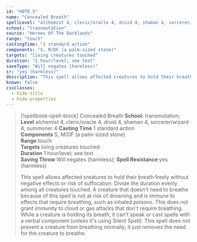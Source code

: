 ```yaml
---
id: "HOTD_5"
name: "Concealed Breath"
spellLevel: "alchemist 4, cleric/oracle 4, druid 4, shaman 4, sorcerer/wizard 4, summoner 4"
school: "transmutation"
source: "Heroes Of The Darklands"
range: "touch"
castingTime: "1 standard action"
components: "S, M/DF (a palm-sized stone)"
targets: "living creatures touched"
duration: "1 hour/level; see text"
saveType: "Will negates (harmless)"
sr: "yes (harmless)"
description: "This spell allows affected creatures to hold their breath freely without negative effects or risk of suffocation. Divide the duration evenly among all creatures touched. A creature that doesn't need to breathe because of this spell is not at risk of drowning and is immune to effects that require breathing, such as inhaled poisons. This does not grant immunity to cloud or gas attacks that don't require breathing. While a creature is holding its breath, it can't speak or cast spells with a verbal component (unless it's using Silent Spell). This spell does not prevent a creature from breathing normally; it just removes the need for the creature to breathe."
known: false
cssclasses:
  - hide-title
  - hide-properties
---
```


> [!spellbook-spell-block] Concealed Breath
> **School:** transmutation; **Level** alchemist 4, cleric/oracle 4, druid 4, shaman 4, sorcerer/wizard 4, summoner 4
> **Casting Time** 1 standard action  
> **Components** S, M/DF (a palm-sized stone)  
> **Range** touch  
> **Targets** living creatures touched  
> **Duration** 1 hour/level; see text  
> **Saving Throw** Will negates (harmless); **Spell Resistance** yes (harmless)
> 
> This spell allows affected creatures to hold their breath freely without negative effects or risk of suffocation. Divide the duration evenly among all creatures touched. A creature that doesn't need to breathe because of this spell is not at risk of drowning and is immune to effects that require breathing, such as inhaled poisons. This does not grant immunity to cloud or gas attacks that don't require breathing. While a creature is holding its breath, it can't speak or cast spells with a verbal component (unless it's using Silent Spell). This spell does not prevent a creature from breathing normally; it just removes the need for the creature to breathe.